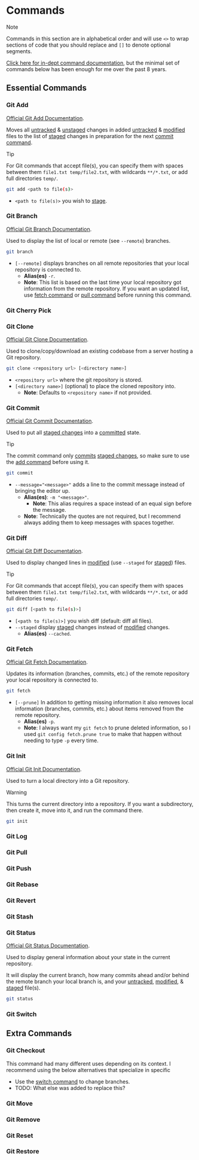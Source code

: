 # Commands

> [!NOTE]
> Commands in this section are in alphabetical order and will use `<>` to wrap sections of code that you should replace and `[]` to denote optional segments.

[Click here for in-dept command documentation](https://git-scm.com/docs/git#_git_commands), but the minimal set of commands below has been enough for me over the past 8 years.

## Essential Commands

### Git Add

[Official Git Add Documentation](https://git-scm.com/docs/git-add).

Moves all [untracked](./terminology.md#untracked-change) & [unstaged](./terminology.md#unstaged-change) changes in added [untracked](./terminology.md#untracked) & [modified](./terminology.md#modified) files to the list of [staged](./terminology.md#staged-change) changes in preparation for the next [commit command](#git-commit).

> [!TIP]
> For Git commands that accept file(s), you can specify them with spaces between them `file1.txt temp/file2.txt`, with wildcards `**/*.txt`, or add full directories `temp/`.

```bash
git add <path to file(s)>
```
- `<path to file(s)>` you wish to [stage](./terminology.md#staged).

### Git Branch

[Official Git Branch Documentation](https://git-scm.com/docs/git-branch).

Used to display the list of local or remote (see `--remote`) branches.

```bash
git branch
```
- `[--remote]` displays branches on all remote repositories that your local repository is connected to.
    - **Alias(es)** `-r`.
    - **Note**: This list is based on the last time your local repository got information from the remote repository. If you want an updated list, use [fetch command](#git-fetch) or [pull command](#git-pull) before running this command.

### Git Cherry Pick

### Git Clone

[Official Git Clone Documentation](https://git-scm.com/docs/git-clone).

Used to clone/copy/download an existing codebase from a server hosting a Git repository.

```bash
git clone <repository url> [<directory name>]
```
- `<repository url>` where the git repository is stored.
- `[<directory name>]` (optional) to place the cloned repository into.
    - **Note**: Defaults to `<repository name>` if not provided.

### Git Commit

[Official Git Commit Documentation](https://git-scm.com/docs/git-commit).

Used to put all [staged changes](./terminology.md#staged-change) into a [committed](./terminology.md#committed-change) state.

> [!TIP]
> The commit command only [commits](./terminology.md#committed-change) [staged changes](./terminology.md#staged-change), so make sure to use the [add command](#git-add) before using it.

```bash
git commit
```
- `--message="<message>"` adds a line to the commit message instead of bringing the editor up.
    - **Alias(es)**: `-m "<message>"`.
        - **Note**: This alias requires a space instead of an equal sign before the message.
    - **Note**: Technically the quotes are not required, but I recommend always adding them to keep messages with spaces together.

### Git Diff

[Official Git Diff Documentation](https://git-scm.com/docs/git-diff).

Used to display changed lines in [modified](./terminology.md#modified) (use `--staged` for [staged](./terminology.md#staged)) files.

> [!TIP]
> For Git commands that accept file(s), you can specify them with spaces between them `file1.txt temp/file2.txt`, with wildcards `**/*.txt`, or add full directories `temp/`.

```bash
git diff [<path to file(s)>]
```
- `[<path to file(s)>]` you wish diff (default: diff all files).
- `--staged` display [staged](./terminology.md#staged) changes instead of [modified](./terminology.md#modified) changes.
    - **Alias(es)** `--cached`.

### Git Fetch

[Official Git Fetch Documentation](https://git-scm.com/docs/git-fetch).

Updates its information (branches, commits, etc.) of the remote repository your local repository is connected to.

```bash
git fetch
```
- `[--prune]` In addition to getting missing information it also removes local information (branches, commits, etc.) about items removed from the remote repository.
    - **Alias(es)** `-p`.
    - **Note**: I always want my `git fetch` to prune deleted information, so I used `git config fetch.prune true` to make that happen without needing to type `-p` every time.

### Git Init

[Official Git Init Documentation](https://git-scm.com/docs/git-init).

Used to turn a local directory into a Git repository.

> [!WARNING]
> This turns the current directory into a repository. If you want a subdirectory, then create it, move into it, and run the command there.

```bash
git init
```

### Git Log

### Git Pull

### Git Push

### Git Rebase

### Git Revert

### Git Stash

### Git Status

[Official Git Status Documentation](https://git-scm.com/docs/git-status).

Used to display general information about your state in the current repository.

It will display the current branch, how many commits ahead and/or behind the remote branch your local branch is, and your [untracked](./terminology.md#untracked), [modified](./terminology.md#modified), & [staged](./terminology.md#staged) file(s).

```bash
git status
```

### Git Switch

## Extra Commands

### Git Checkout

This command had many different uses depending on its context. I recommend using the below alternatives that specialize in specific
- Use the [switch command](#git-switch) to change branches.
- TODO: What else was added to replace this?

### Git Move

### Git Remove

### Git Reset

### Git Restore
